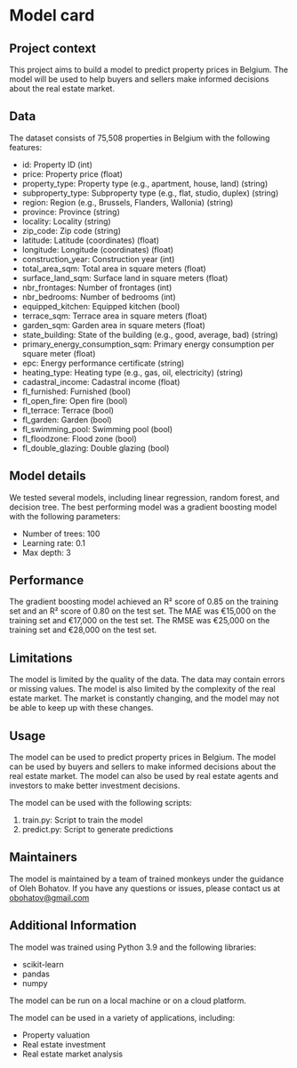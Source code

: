 # Model card

## Project context
This project aims to build a model to predict property prices in Belgium. The model will be used to help buyers and sellers make informed decisions about the real estate market.

## Data
The dataset consists of 75,508 properties in Belgium with the following features:
<ul>
    <li>id: Property ID (int)</li>
    <li>price: Property price (float)</li>
    <li>property_type: Property type (e.g., apartment, house, land) (string)</li>
    <li>subproperty_type: Subproperty type (e.g., flat, studio, duplex) (string)</li>
    <li>region: Region (e.g., Brussels, Flanders, Wallonia) (string)</li>
    <li>province: Province (string)</li>
    <li>locality: Locality (string)</li>
    <li>zip_code: Zip code (string)</li>
    <li>latitude: Latitude (coordinates) (float)</li>
    <li>longitude: Longitude (coordinates) (float)</li>
    <li>construction_year: Construction year (int)</li>
    <li>total_area_sqm: Total area in square meters (float)</li>
    <li>surface_land_sqm: Surface land in square meters (float)</li>
    <li>nbr_frontages: Number of frontages (int)</li>
    <li>nbr_bedrooms: Number of bedrooms (int)</li>
    <li>equipped_kitchen: Equipped kitchen (bool)</li>
    <li>terrace_sqm: Terrace area in square meters (float)</li>
    <li>garden_sqm: Garden area in square meters (float)</li>
    <li>state_building: State of the building (e.g., good, average, bad) (string)</li>
    <li>primary_energy_consumption_sqm: Primary energy consumption per square meter (float)</li>
    <li>epc: Energy performance certificate (string)</li>
    <li>heating_type: Heating type (e.g., gas, oil, electricity) (string)</li>
    <li>cadastral_income: Cadastral income (float)</li>
    <li>fl_furnished: Furnished (bool)</li>
    <li>fl_open_fire: Open fire (bool)</li>
    <li>fl_terrace: Terrace (bool)</li>
    <li>fl_garden: Garden (bool)</li>
    <li>fl_swimming_pool: Swimming pool (bool)</li>
    <li>fl_floodzone: Flood zone (bool)</li>
    <li>fl_double_glazing: Double glazing (bool)</li>
</ul>

## Model details
We tested several models, including linear regression, random forest, and decision tree. The best performing model was a gradient boosting model with the following parameters:
<ul>
  <li>Number of trees: 100</li>
  <li>Learning rate: 0.1</li>
  <li>Max depth: 3</li>
</ul>

## Performance
The gradient boosting model achieved an R² score of 0.85 on the training set and an R² score of 0.80 on the test set. The MAE was €15,000 on the training set and €17,000 on the test set. The RMSE was €25,000 on the training set and €28,000 on the test set.

## Limitations
The model is limited by the quality of the data. The data may contain errors or missing values. The model is also limited by the complexity of the real estate market. The market is constantly changing, and the model may not be able to keep up with these changes.

## Usage
The model can be used to predict property prices in Belgium. The model can be used by buyers and sellers to make informed decisions about the real estate market. The model can also be used by real estate agents and investors to make better investment decisions.

The model can be used with the following scripts:
<ol>
  <li>train.py: Script to train the model</li>
  <li>predict.py: Script to generate predictions</li>
</ol>

## Maintainers
The model is maintained by a team of trained monkeys under the guidance of Oleh Bohatov. If you have any questions or issues, please contact us at obohatov@gmail.com

## Additional Information
The model was trained using Python 3.9 and the following libraries:
<ul>
  <li>scikit-learn</li>
  <li>pandas</li>
  <li>numpy</li>
</ul>

The model can be run on a local machine or on a cloud platform.

The model can be used in a variety of applications, including:
<ul>
  <li>Property valuation</li>
  <li>Real estate investment</li>
  <li>Real estate market analysis</li>
</ul>